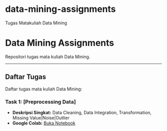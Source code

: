 # data-mining-assignments

Tugas Matakuliah Data Mining

# Data Mining Assignments

Repositori tugas mata kuliah Data Mining.

---

## Daftar Tugas

Daftar tugas mata kuliah Data Mining:

### Task 1: [Preprocessing Data]

- **Deskripsi Singkat:** Data Cleaning, Data Integration, Transformation, Missing Value|Noise|Outlier
- **Google Colab:** [Buka Notebook](https://colab.research.google.com/drive/1K9so7QRcRmc92c0dhO3Zo27E6AH1niWt?usp=drive_link)
